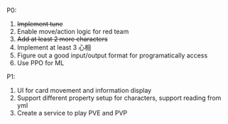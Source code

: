 P0:
1. ~~Implement tune~~
2. Enable move/action logic for red team
3. ~~Add at least 2 more characters~~
4. Implement at least 3 心相
5. Figure out a good input/output format for programatically access
6. Use PPO for ML

P1:
1. UI for card movement and information display
2. Support different property setup for characters, support reading from yml
3. Create a service to play PVE and PVP
